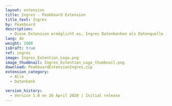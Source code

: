 ```yaml
---
layout: extension
title: Ingres - Peakboard Extension
title_text: Ingres
by: Peakboard
description: 
  - Diese Extension ermöglicht es, Ingres Datenbanken als Datenquelle in Peakboard anzubinden. Mittels SQL-Statements können die Daten aus der Ingres Datenbank ausgelesen werden.
lang: de
weight: 1000
isDraft: true
ref: ingres
image: Ingres_Extention_Logo.png
image_thumbnail: Ingres_Extention_Logo_thumbnail.png
download: PeakboardExtensionIngres.zip
extension_category:
  - Alle
  - Datenbank

version_history:
  - Version 1.0 on 26 April 2020 | Initial release
---
```

